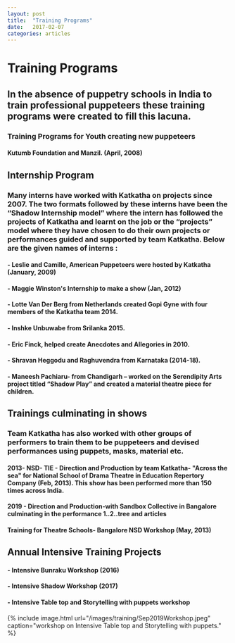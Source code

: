 ```yaml
---
layout: post
title:  "Training Programs"
date:   2017-02-07
categories: articles
---
```


<h1>Training Programs</h1>

<h2>In the absence of puppetry schools in India to train professional puppeteers these training programs were created to fill this lacuna.</h2>

<h3>Training Programs for Youth creating new puppeteers</h3>

<h4>Kutumb Foundation and Manzil. (April, 2008)</h4>

<h2>Internship Program</h2>

<h3>Many interns have worked with Katkatha on projects since 2007. The two formats followed by these interns have been the “Shadow Internship model” where the intern has followed the projects of Katkatha and learnt on the job or the “projects” model where they have chosen to do their own projects or performances guided and supported by team Katkatha. Below are the given names of interns :</h3>

<h4>- Leslie and Camille, American Puppeteers were hosted by Katkatha (January, 2009)</h4> 
<h4>- Maggie Winston's Internship to make a show (Jan, 2012)</h4>
<h4>- Lotte Van Der Berg from Netherlands created Gopi Gyne with four members of the Katkatha team 2014.</h4> 
<h4>- Inshke Unbuwabe from Srilanka 2015.</h4>
<h4>- Eric Finck, helped create Anecdotes and Allegories in 2010.</h4>
<h4>- Shravan Heggodu and Raghuvendra from Karnataka (2014-18).</h4>
<h4>- Maneesh Pachiaru- from Chandigarh – worked on the Serendipity Arts project titled “Shadow Play” and created a material theatre piece for children.</h4>

<h2>Trainings culminating in shows</h2> 

<h3>Team Katkatha has also worked with other groups of performers to train them to be puppeteers and devised performances using puppets, masks, material etc. </h3>

<h4>2013- NSD- TIE - Direction and Production by team Katkatha- "Across the sea" for National School of Drama Theatre in Education Repertory Company (Feb, 2013). This show has been performed more than 150 times across India.</h4> 

<h4>2019 - Direction and Production-with Sandbox Collective in Bangalore culminating in the performance 1..2..tree and articles</h4>

<h4>Training for Theatre Schools- Bangalore NSD Workshop (May, 2013)</h4>

<h2>Annual Intensive Training Projects</h2>

<h4>- Intensive Bunraku Workshop (2016)</h4>
<h4>- Intensive Shadow Workshop (2017)</h4> 
<h4>- Intensive Table top and Storytelling with puppets workshop</h4>


 {% include image.html url="/images/training/Sep2019Workshop.jpeg" caption="workshop on Intensive Table top and Storytelling with puppets." %}
 
